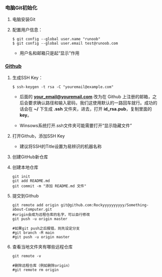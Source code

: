 ### 电脑Git初始化

1. 电脑安装Git

2. 配置用户信息：

   ```
   $ git config --global user.name "runoob"
   $ git config --global user.email test@runoob.com
   ```

   * 用户名和邮箱只是起“显示”作用



### [Github](https://www.runoob.com/git/git-remote-repo.html)

1. 生成SSH Key：

   ```
   $ ssh-keygen -t rsa -C "youremail@example.com"
   ```

   * 后面的 **your_email@youremail.com** 改为在 Github 上注册的邮箱，之后会要求确认路径和输入密码，我们这使用默认的一路回车就行。成功的话会在 **~/** 下生成 **.ssh** 文件夹，进去，打开 **id_rsa.pub**，复制里面的 **key**。

   * Winsows系统打开.ssh文件夹可能需要打开“显示隐藏文件”

     

2. 打开Github，添加SSH Key

   * 建议将SSH的Title设置为易辨识的机器名称

3. 创建GitHub新仓库

4. 创建本地仓库

   ```
   git init 
   git add README.md
   git commit -m "添加 README.md 文件" 
   ```

5. 提交到Github

   ```
   git remote add origin git@github.com:Rockyyyyyyyyyy/Something-about-Computer.git
   #origin会成为远程仓库的名字，可以自行修改
   git push -u origin master
   
   #如果git push之后报错，则先设定分支
   #git branch -M main
   #git push -u origin master
   ```

6. 查看当地文件夹有哪些远程仓库

   ```
   git remote -v
   
   #删除远程仓库（例如删除origin）
   #git remote rm origin
   ```
   
   